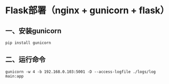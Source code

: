# Flask部署（nginx + gunicorn + flask）
## 一、安装gunicorn
```shell script
pip install gunicorn
```
## 二、运行命令
```shell script
gunicorn -w 4 -b 192.168.0.103:5001 -D --access-logfile ./logs/log main:app
```